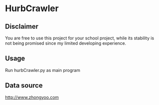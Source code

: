 HurbCrawler
====

Disclaimer
-------
You are free to use this project for your school project, while its stability is not being promised since my limited developing experience.

Usage
-------
Run hurbCrawler.py as main program

Data source
-------
http://www.zhongyoo.com
